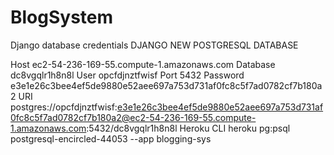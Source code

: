 # BlogSystem
Django database credentials
DJANGO NEW POSTGRESQL DATABASE

Host
    ec2-54-236-169-55.compute-1.amazonaws.com
Database
    dc8vgqlr1h8n8l
User
    opcfdjnztfwisf
Port
    5432
Password
    e3e1e26c3bee4ef5de9880e52aee697a753d731af0fc8c5f7ad0782cf7b180a2
URI
    postgres://opcfdjnztfwisf:e3e1e26c3bee4ef5de9880e52aee697a753d731af0fc8c5f7ad0782cf7b180a2@ec2-54-236-169-55.compute-1.amazonaws.com:5432/dc8vgqlr1h8n8l
Heroku CLI
    heroku pg:psql postgresql-encircled-44053 --app blogging-sys
